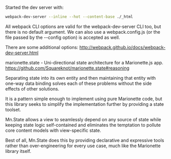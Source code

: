 Started the dev server with:
```bash
webpack-dev-server --inline --hot --content-base ./_html
```

All webpack CLI options are valid for the webpack-dev-server CLI too, but there is no <output> default argument. We can also use a webpack.config.js (or the file passed by the --config option) is accepted as well.

There are some additional options:
http://webpack.github.io/docs/webpack-dev-server.html



marionette.state - Uni-directional state architecture for a Marionette.js app.
https://github.com/Squareknot/marionette.state#reasoning

Separating state into its own entity and then maintaining that entity with one-way data binding solves each of these problems without the side effects of other solutions. 

It is a pattern simple enough to implement using pure Marionette code, but this library seeks to simplify the implementation further by providing a state toolset.

Mn.State allows a view to seamlessly depend on any source of state while keeping state logic self-contained and eliminates the temptation to pollute core content models with view-specific state. 

Best of all, Mn.State does this by providing declarative and expressive tools rather than over-engineering for every use case, much like the Marionette library itself.

